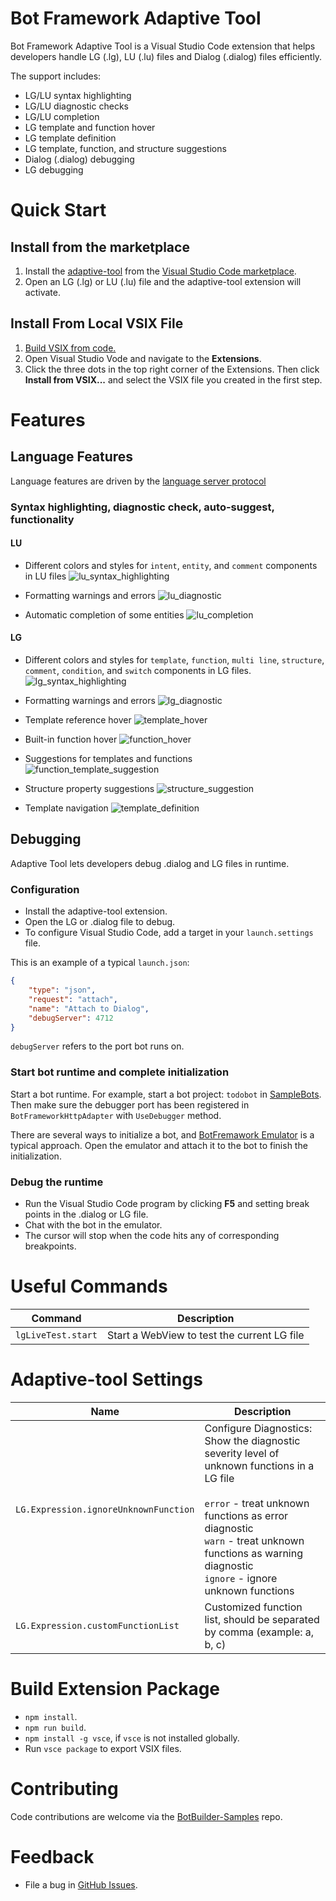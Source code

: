# Bot Framework Adaptive Tool
Bot Framework Adaptive Tool is a Visual Studio Code extension that helps developers handle LG (.lg), LU (.lu) files and Dialog (.dialog) files efficiently.

The support includes:
- LG/LU syntax highlighting
- LG/LU diagnostic checks
- LG/LU completion
- LG template and function hover
- LG template definition
- LG template, function, and structure suggestions
- Dialog (.dialog) debugging
- LG debugging

# Quick Start
## Install from the marketplace
1. Install the [adaptive-tool](https://marketplace.visualstudio.com/items?itemName=adaptive-tool) from the [Visual Studio Code marketplace](https://marketplace.visualstudio.com/vscode).
1. Open an LG (.lg) or LU (.lu) file and the adaptive-tool extension will activate.

## Install From Local VSIX File
1. [Build VSIX from code.](#buildPackage)
1. Open Visual Studio Vode and navigate to the **Extensions**.
1. Click the three dots in the top right corner of the Extensions. Then click **Install from VSIX...** and select the VSIX file you created in the first step.

# Features

## Language Features
Language features are driven by the [language server protocol](./languageServer.md)

### Syntax highlighting, diagnostic check, auto-suggest, functionality

#### LU
- Different colors and styles for `intent`, `entity`, and `comment` components in LU files
![lu_syntax_highlighting](https://raw.githubusercontent.com/microsoft/BotBuilder-Samples/main/experimental/adaptive-tool/resources/images/lu_syntax_highlighting.png)

- Formatting warnings and errors
![lu_diagnostic](https://raw.githubusercontent.com/microsoft/BotBuilder-Samples/main/experimental/adaptive-tool/resources/images/lu_diagnostic.png)

- Automatic completion of some entities
![lu_completion](https://raw.githubusercontent.com/microsoft/BotBuilder-Samples/main/experimental/adaptive-tool/resources/images/lu_completion.gif)

#### LG
- Different colors and styles for `template`, `function`, `multi line`, `structure`, `comment`, `condition`, and `switch` components in LG files.
![lg_syntax_highlighting](https://raw.githubusercontent.com/microsoft/BotBuilder-Samples/main/experimental/adaptive-tool/resources/images/lg_syntax_highlighting.png)

- Formatting warnings and errors
![lg_diagnostic](https://raw.githubusercontent.com/microsoft/BotBuilder-Samples/main/experimental/adaptive-tool/resources/images/lg_diagnostic.gif)

- Template reference hover
![template_hover](https://raw.githubusercontent.com/microsoft/BotBuilder-Samples/main/experimental/adaptive-tool/resources/images/template_hover.png)

- Built-in function hover
![function_hover](https://raw.githubusercontent.com/microsoft/BotBuilder-Samples/main/experimental/adaptive-tool/resources/images/function_hover.png)

- Suggestions for templates and functions
![function_template_suggestion](https://raw.githubusercontent.com/microsoft/BotBuilder-Samples/main/experimental/adaptive-tool/resources/images/function_template_suggestion.gif)

- Structure property suggestions
![structure_suggestion](https://raw.githubusercontent.com/microsoft/BotBuilder-Samples/main/experimental/adaptive-tool/resources/images/structure_suggestion.gif)

- Template navigation 
![template_definition](https://raw.githubusercontent.com/microsoft/BotBuilder-Samples/main/experimental/adaptive-tool/resources/images/template_definition.gif)

## Debugging
Adaptive Tool lets developers debug .dialog and LG files in runtime.

### Configuration
- Install the adaptive-tool extension.
- Open the LG or .dialog file  to debug.
- To configure Visual Studio Code, add a target in your `launch.settings` file.

This is an example of a typical `launch.json`:
```json
{
    "type": "json",
    "request": "attach",
    "name": "Attach to Dialog",
    "debugServer": 4712
}
```

`debugServer` refers to the port bot runs on.

### Start bot runtime and complete initialization

Start a bot runtime. For example, start a bot project: `todobot` in [SampleBots](https://github.com/microsoft/botbuilder-dotnet/tree/hond/debugger/tests/Microsoft.Bot.Builder.TestBot.Json). Then make sure the debugger port has been registered in `BotFrameworkHttpAdapter` with `UseDebugger` method.

There are several ways to initialize a bot, and [BotFremawork Emulator](https://github.com/microsoft/BotFramework-Emulator) is a typical approach. Open the emulator and attach it to the bot to finish the initialization.

### Debug the runtime
- Run the Visual Studio Code program by clicking **F5** and setting break points in the .dialog or LG file.
- Chat with the bot in the emulator.
- The cursor will stop when the code hits any of corresponding breakpoints.


# Useful Commands
|Command|Description|
|-----|---------------|
|`lgLiveTest.start`|Start a WebView to test the current LG file|


# Adaptive-tool Settings
|Name|Description|
|-----|---------------|
|`LG.Expression.ignoreUnknownFunction`|Configure Diagnostics: Show the diagnostic severity level of unknown functions in a LG file<br/><br/>`error` - treat unknown functions as error diagnostic<br />`warn` - treat unknown functions as warning diagnostic<br/>`ignore` - ignore unknown functions|
|`LG.Expression.customFunctionList`|Customized function list, should be separated by comma (example: a, b, c)|


<a name="buildPackage"></a>

# Build Extension Package
- `npm install`.
- `npm run build`.
- `npm install -g vsce`, if `vsce` is not installed globally.
- Run `vsce package` to export VSIX files.

# Contributing

Code contributions are welcome via the [BotBuilder-Samples](https://github.com/microsoft/BotBuilder-Samples) repo.

# Feedback

- File a bug in [GitHub Issues](https://github.com/Microsoft/BotBuilder-Samples/issues).